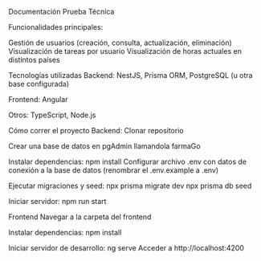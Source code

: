 Documentación Prueba Técnica

Funcionalidades principales:

Gestión de usuarios (creación, consulta, actualización, eliminación)
Visualización de tareas por usuario
Visualización de horas actuales en distintos países

Tecnologías utilizadas
Backend: NestJS, Prisma ORM, PostgreSQL (u otra base configurada)

Frontend: Angular

Otros: TypeScript, Node.js

Cómo correr el proyecto
Backend:
  Clonar repositorio

  Crear una base de datos en pgAdmin llamandola farmaGo

  Instalar dependencias:
    npm install
    Configurar archivo .env con datos de conexión a la base de datos (renombrar el .env.example a .env)
  
  Ejecutar migraciones y seed:
    npx prisma migrate dev
    npx prisma db seed
  
  Iniciar servidor:
    npm run start

Frontend
  Navegar a la carpeta del frontend
  
  Instalar dependencias:
    npm install
  
  Iniciar servidor de desarrollo:
    ng serve
    Acceder a http://localhost:4200
